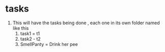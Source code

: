 # tasks

1. This will have the tasks being done , each one in its own folder named like this
   1. task1 = t1
   2. task2 - t2
   3. SmellPanty = Drink her pee
